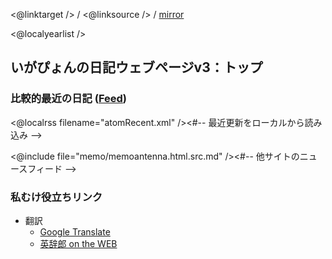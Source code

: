 <@linktarget /> 
/ <@linksource /> 
/ [mirror](http://www.igapyon.jp/igapyon/diary/) 

<@localyearlist />

## いがぴょんの日記ウェブページv3：トップ

### 比較的最近の日記 ([Feed](${settings.baseurl}/atomRecent.xml))

<@localrss filename="atomRecent.xml" /><#-- 最近更新をローカルから読み込み -->

<@include file="memo/memoantenna.html.src.md" /><#-- 他サイトのニュースフィード -->

### 私むけ役立ちリンク

* 翻訳
  * [Google Translate](https://translate.google.com/)
  * [英辞郎 on the WEB](http://eow.alc.co.jp/search?q=Apple)

